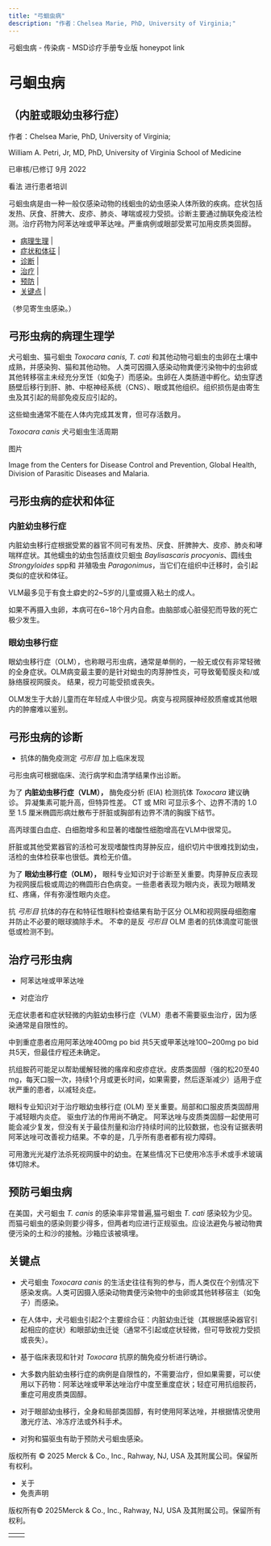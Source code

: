 ```yaml
---
title: "弓蛔虫病"
description: "作者：Chelsea Marie, PhD, University of Virginia;"
---
```


﻿弓蛔虫病 \- 传染病 \- MSD诊疗手册专业版 honeypot link

# 弓蛔虫病

## （内脏或眼幼虫移行症）

作者：Chelsea Marie, PhD, University of Virginia;

William A. Petri, Jr, MD, PhD, University of Virginia School of Medicine

已审核/已修订 9月 2022

看法 进行患者培训

弓蛔虫病是由一种一般仅感染动物的线蛔虫的幼虫感染人体所致的疾病。症状包括发热、厌食、肝脾大、皮疹、肺炎、哮喘或视力受损。诊断主要通过酶联免疫法检测。治疗药物为阿苯达唑或甲苯达唑。严重病例或眼部受累可加用皮质类固醇。

- [病理生理](#病理生理_v1014417_zh) \|
- [症状和体征](#症状和体征_v1014422_zh) \|
- [诊断](#诊断_v1014432_zh) \|
- [治疗](#治疗_v1014440_zh) \|
- [预防](#预防_v1014451_zh) \|
- [关键点](#关键点_v29656778_zh) \|

（参见寄生虫感染。）

## 弓形虫病的病理生理学

犬弓蛔虫、猫弓蛔虫 _Toxocara canis, T. cati_ 和其他动物弓蛔虫的虫卵在土壤中成熟，并感染狗、猫和其他动物。 人类可因摄入感染动物粪便污染物中的虫卵或其他转移宿主未经充分烹饪（如兔子）而感染。虫卵在人类肠道中孵化。幼虫穿透肠壁后移行到肝、肺、中枢神经系统（CNS）、眼或其他组织。组织损伤是由寄生虫及其引起的局部免疫反应引起的。

这些蚴虫通常不能在人体内完成其发育，但可存活数月。

_Toxocara canis_ 犬弓蛔虫生活周期



图片

Image from the Centers for Disease Control and Prevention, Global Health, Division of Parasitic Diseases and Malaria.

## 弓形虫病的症状和体征

### 内脏幼虫移行症

内脏幼虫移行症根据受累的器官不同可有发热、厌食、肝脾肿大、皮疹、肺炎和哮喘样症状。其他蠕虫的幼虫包括直纹贝蛔虫 _Baylisascaris procyonis_、圆线虫 _Strongyloides_ spp和 并殖吸虫 _Paragonimus_，当它们在组织中迁移时，会引起类似的症状和体征。

VLM最多见于有食土癖史的2~5岁的儿童或摄入粘土的成人。

如果不再摄入虫卵，本病可在6~18个月内自愈。由脑部或心脏侵犯而导致的死亡极少发生。

### 眼幼虫移行症

眼幼虫移行症（OLM），也称眼弓形虫病，通常是单侧的，一般无或仅有非常轻微的全身症状。OLM病变最主要的是针对蚴虫的肉芽肿性炎，可导致葡萄膜炎和/或脉络膜视网膜炎。 结果，视力可能受损或丧失。

OLM发生于大龄儿童而在年轻成人中很少见。病变与视网膜神经胶质瘤或其他眼内的肿瘤难以鉴别。

## 弓形虫病的诊断

- 抗体的酶免疫测定 _弓形目_ 加上临床发现


弓形虫病可根据临床、流行病学和血清学结果作出诊断。

为了 **内脏幼虫移行症（VLM），** 酶免疫分析 (EIA) 检测抗体 _Toxocara_ 建议确诊。 异凝集素可能升高，但特异性差。 CT 或 MRI 可显示多个、边界不清的 1.0 至 1.5 厘米椭圆形病灶散布于肝脏或胸部有边界不清的胸膜下结节。

高丙球蛋白血症、白细胞增多和显著的嗜酸性细胞增高在VLM中很常见。

肝脏或其他受累器官的活检可发现嗜酸性肉芽肿反应，组织切片中很难找到幼虫，活检的虫体检获率也很低。粪检无价值。

为了 **眼幼虫移行症（OLM），** 眼科专业知识对于诊断至关重要。肉芽肿反应表现为视网膜后极或周边的椭圆形白色病变。一些患者表现为眼内炎，表现为眼睛发红、疼痛，伴有弥漫性眼内炎症。

抗 _弓形目_ 抗体的存在和特征性眼科检查结果有助于区分 OLM和视网膜母细胞瘤 并防止不必要的眼球摘除手术。 不幸的是反 _弓形目_ OLM 患者的抗体滴度可能很低或检测不到。

## 治疗弓形虫病

- 阿苯达唑或甲苯达唑

- 对症治疗


无症状患者和症状轻微的内脏幼虫移行症（VLM）患者不需要驱虫治疗，因为感染通常是自限性的。

中到重症患者应用阿苯达唑400mg po bid 共5天或甲苯达唑100~200mg po bid 共5天，但最佳疗程还未确定。

抗组胺药可能足以帮助缓解轻微的瘙痒和皮疹症状。皮质类固醇（强的松20至40 mg，每天口服一次，持续1个月或更长时间，如果需要，然后逐渐减少）适用于症状严重的患者，以减轻炎症。

眼科专业知识对于治疗眼幼虫移行症 (OLM) 至关重要。局部和口服皮质类固醇用于减轻眼内炎症。 驱虫疗法的作用尚不确定。 阿苯达唑与皮质类固醇一起使用可能会减少复发，但没有关于最佳剂量和治疗持续时间的比较数据，也没有证据表明阿苯达唑可改善视力结果。不幸的是，几乎所有患者都有视力障碍。

可用激光光凝疗法杀死视网膜中的幼虫。在某些情况下已使用冷冻手术或手术玻璃体切除术。

## 预防弓蛔虫病

在美国，犬弓蛔虫 _T. canis_ 的感染率非常普遍,猫弓蛔虫 _T. cati_ 感染较为少见。而猫弓蛔虫的感染则要少得多，但两者均应进行正规驱虫。应设法避免与被动物粪便污染的土和沙的接触。沙箱应该被填埋。

## 关键点

- 犬弓蛔虫 _Toxocara canis_ 的生活史往往有狗的参与，而人类仅在个别情况下感染发病。人类可因摄入感染动物粪便污染物中的虫卵或其他转移宿主（如兔子）而感染。

- 在人体中，犬弓蛔虫引起2个主要综合征：内脏幼虫迁徙（其根据感染器官引起相应的症状）和眼部幼虫迁徙（通常不引起或症状轻微，但可导致视力受损或丧失）。

- 基于临床表现和针对 _Toxocara_ 抗原的酶免疫分析进行确诊。

- 大多数内脏幼虫移行症的病例是自限性的，不需要治疗，但如果需要，可以使用以下药物：阿苯达唑或甲苯达唑治疗中度至重度症状；轻症可用抗组胺药，重症可用皮质类固醇。

- 对于眼部幼虫移行，全身和局部类固醇，有时使用阿苯达唑，并根据情况使用激光疗法、冷冻疗法或外科手术。

- 对狗和猫驱虫有助于预防犬弓蛔虫感染。




版权所有 © 2025
Merck & Co., Inc., Rahway, NJ, USA 及其附属公司。保留所有权利。

- 关于
- 免责声明

版权所有© 2025Merck & Co., Inc., Rahway, NJ, USA 及其附属公司。保留所有权利。

|     |     |
| --- | --- |
|  |  |